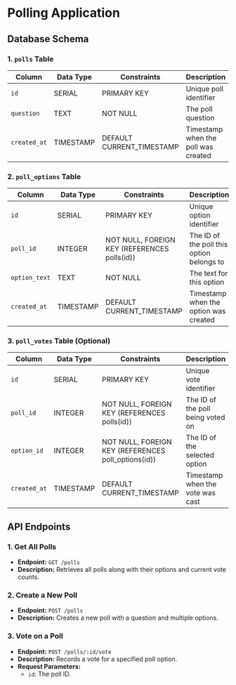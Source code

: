 # Polling Application

## Database Schema

### 1. `polls` Table
| Column      | Data Type | Constraints                | Description                        |
|-------------|-----------|----------------------------|------------------------------------|
| `id`        | SERIAL    | PRIMARY KEY                | Unique poll identifier             |
| `question`  | TEXT      | NOT NULL                   | The poll question                  |
| `created_at`| TIMESTAMP | DEFAULT CURRENT_TIMESTAMP  | Timestamp when the poll was created|

### 2. `poll_options` Table
| Column        | Data Type | Constraints                                    | Description                               |
|---------------|-----------|------------------------------------------------|-------------------------------------------|
| `id`          | SERIAL    | PRIMARY KEY                                    | Unique option identifier                  |
| `poll_id`     | INTEGER   | NOT NULL, FOREIGN KEY (REFERENCES polls(id))   | The ID of the poll this option belongs to |
| `option_text` | TEXT      | NOT NULL                                       | The text for this option                  |
| `created_at`  | TIMESTAMP | DEFAULT CURRENT_TIMESTAMP                      | Timestamp when the option was created     |

### 3. `poll_votes` Table (Optional)
| Column       | Data Type | Constraints                                          | Description                                |
|--------------|-----------|------------------------------------------------------|--------------------------------------------|
| `id`         | SERIAL    | PRIMARY KEY                                          | Unique vote identifier                     |
| `poll_id`    | INTEGER   | NOT NULL, FOREIGN KEY (REFERENCES polls(id))         | The ID of the poll being voted on          |
| `option_id`  | INTEGER   | NOT NULL, FOREIGN KEY (REFERENCES poll_options(id))  | The ID of the selected option              |
| `created_at` | TIMESTAMP | DEFAULT CURRENT_TIMESTAMP                            | Timestamp when the vote was cast           |

## API Endpoints

### 1. Get All Polls
* **Endpoint:** `GET /polls`
* **Description:** Retrieves all polls along with their options and current vote counts.

### 2. Create a New Poll
* **Endpoint:** `POST /polls`
* **Description:** Creates a new poll with a question and multiple options.

### 3. Vote on a Poll
* **Endpoint:** `POST /polls/:id/vote`
* **Description:** Records a vote for a specified poll option.
* **Request Parameters:**
  * `id`: The poll ID.